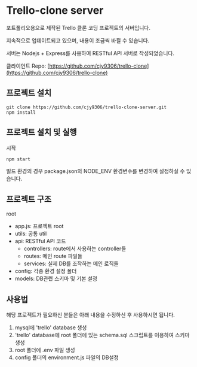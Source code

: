 # Trello-clone server
포트폴리오용으로 제작된 Trello 클론 코딩 프로젝트의 서버입니다.  
  
지속적으로 업데이트되고 있으며, 내용이 조금씩 바뀔 수 있습니다.  
  
서버는 Nodejs + Express를 사용하여 RESTful API 서버로 작성되었습니다.  

클라이언트 Repo: [https://github.com/cjy9306/trello-clone](https://github.com/cjy9306/trello-clone)


## 프로젝트 설치
```
git clone https://github.com/cjy9306/trello-clone-server.git
npm install
```

## 프로젝트 설치 및 실행
시작
```
npm start
```
빌드 환경의 경우 package.json의 NODE_ENV 환경변수를 변경하여 설정하실 수 있습니다.

## 프로젝트 구조
root
 - app.js: 프로젝트 root
 - utils: 공통 util
 - api: RESTful API 코드
   - controllers: route에서 사용하는 controller들
   - routes: 메인 route 파일들
   - services: 실제 DB를 조작하는 메인 로직들
 - config: 각종 환경 설정 폴더
 - models: DB관련 스키마 및 기본 설정
 
## 사용법
해당 프로젝트가 필요하신 분들은 아래 내용을 수정하신 후 사용하시면 됩니다.
1. mysql에 'trello' database 생성
2. 'trello' database에 root 폴더에 있는 schema.sql 스크립트를 이용하여 스키마 생성
3. root 폴더에 .env 파일 생성
4. config 폴더의 environment.js 파일의 DB설정
